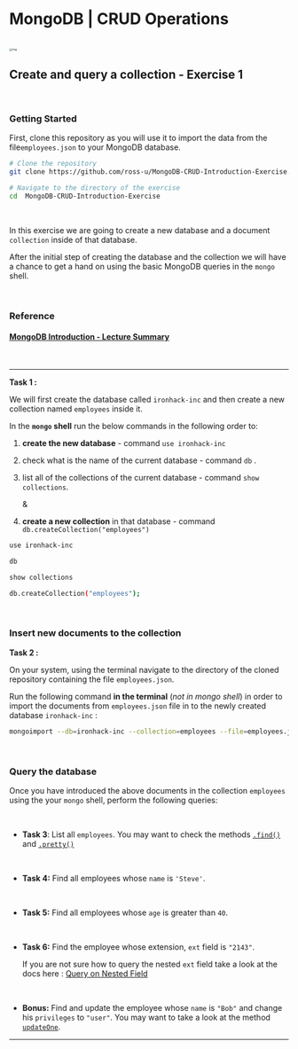 # MongoDB | CRUD Operations

<br>

<img src="https://www.miltonmarketing.com/wp-content/uploads/2018/04/crudallprogramsdoitdownload.png" alt="img" style="zoom:33%;" />

<br>

## Create and query a collection - Exercise 1

<br>

### Getting Started

First, clone this repository as you will use it to import the data from the file`employees.json` to your MongoDB database.

```bash
# Clone the repository
git clone https://github.com/ross-u/MongoDB-CRUD-Introduction-Exercise.git

# Navigate to the directory of the exercise
cd  MongoDB-CRUD-Introduction-Exercise
```

<br>

In this exercise we are going to create a new database and a document `collection` inside of that database.

After the initial step of creating the database and the collection we will have a chance to get a hand on using the basic MongoDB queries in the `mongo` shell.

<br>

### Reference

#### [MongoDB Introduction - Lecture Summary](https://gist.github.com/ross-u/cf1f144c7706610e9f70c2700f8b391d)

<br>

<hr>

**Task 1 :**

We will first create the database called `ironhack-inc` and then create a new collection named `employees` inside it.

In the **`mongo` shell** run the below commands in the following order to:

1. **create the new database** - command `use ironhack-inc`

2. check what is the name of the current database - command `db` .

3. list all of the collections of the current database - command `show collections`.

   &

4. **create a new collection** in that database - command `db.createCollection("employees")`

```bash
use ironhack-inc

db

show collections

db.createCollection("employees");
```

<br>

### Insert new documents to the collection

**Task 2 :**

On your system, using the terminal navigate to the directory of the cloned repository containing the file `employees.json`.

Run the following command **in the terminal** (_not in mongo shell_) in order to import the documents from `employees.json` file in to the newly created database `ironhack-inc` :

```bash
mongoimport --db=ironhack-inc --collection=employees --file=employees.json --jsonArray
```

<br>

### Query the database

Once you have introduced the above documents in the collection `employees` using the your `mongo` shell, perform the following queries:

<br>

- **Task 3**: List all `employees`. You may want to check the methods [`.find()`](https://docs.mongodb.com/manual/reference/method/db.collection.find/#db-collection-find) and [`.pretty()`](https://docs.mongodb.com/manual/reference/method/cursor.pretty/#cursor.pretty)

<br>

- **Task 4:** Find all employees whose `name` is `'Steve'`.

<br>

- **Task 5:** Find all employees whose `age` is greater than `40`.

<br>

- **Task 6:** Find the employee whose extension, `ext` field is `"2143"`.

  If you are not sure how to query the nested `ext` field take a look at the docs here : [Query on Nested Field](https://docs.mongodb.com/manual/tutorial/query-embedded-documents/#query-on-nested-field)

<br>

- **Bonus:** Find and update the employee whose `name` is `"Bob"` and change his `privileges` to `"user"`. You may want to take a look at the method [ `updateOne`](https://kb.objectrocket.com/mongo-db/mongodb-updateone-431).

<hr>
<br>
